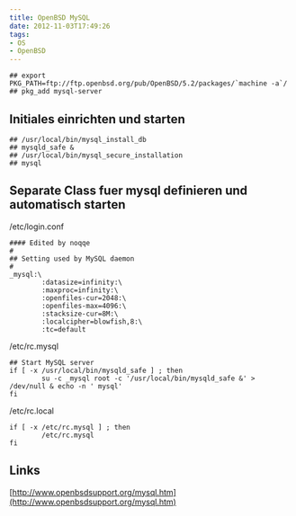 ```yaml
---
title: OpenBSD MySQL
date: 2012-11-03T17:49:26
tags: 
- OS
- OpenBSD
---
```


```
## export PKG_PATH=ftp://ftp.openbsd.org/pub/OpenBSD/5.2/packages/`machine -a`/
## pkg_add mysql-server
```

## Initiales einrichten und starten

```
## /usr/local/bin/mysql_install_db
## mysqld_safe &
## /usr/local/bin/mysql_secure_installation
## mysql
```

## Separate Class fuer mysql definieren und automatisch starten

/etc/login.conf

```
#### Edited by noqqe
#
## Setting used by MySQL daemon
#
_mysql:\
        :datasize=infinity:\
        :maxproc=infinity:\
        :openfiles-cur=2048:\
        :openfiles-max=4096:\
        :stacksize-cur=8M:\
        :localcipher=blowfish,8:\
        :tc=default
```

/etc/rc.mysql

```
## Start MySQL server
if [ -x /usr/local/bin/mysqld_safe ] ; then
        su -c _mysql root -c '/usr/local/bin/mysqld_safe &' > /dev/null & echo -n ' mysql'
fi
```

/etc/rc.local

```
if [ -x /etc/rc.mysql ] ; then
        /etc/rc.mysql
fi
```

## Links

[http://www.openbsdsupport.org/mysql.htm](http://www.openbsdsupport.org/mysql.htm)